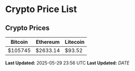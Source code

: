 # Crypto Price List

## Crypto Prices
| Bitcoin | Ethereum | Litecoin |
| ------- | -------- | -------- |
| $105745 | $2633.14 | $93.52 |
**Last Updated:** 2025-05-29 23:56 UTC
**Last Updated:** $DATE$

